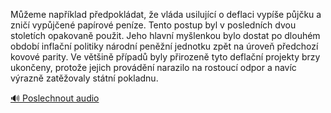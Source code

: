 
Můžeme například předpokládat, že vláda usilující o deflaci vypíše půjčku a zničí vypůjčené papírové peníze. Tento postup byl v posledních dvou stoletích opakovaně použit. Jeho hlavní myšlenkou bylo dostat po dlouhém období inflační politiky národní peněžní jednotku zpět na úroveň předchozí kovové parity. Ve většině případů byly přirozeně tyto deflační projekty brzy ukončeny, protože jejich provádění narazilo na rostoucí odpor a navíc výrazně zatěžovaly státní pokladnu.

[🔊 Poslechnout audio](/data/7-paragraphs/audio/chapter_102/para_003-Meme-napklad-pedpokldat-e-vlda-usilujc.mp3)
